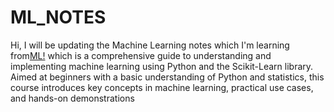 # ML_NOTES

Hi,
I will be updating the Machine Learning notes which I'm learning from[ML!](https://www.youtube.com/watch?v=hDKCxebp88A)
which is a comprehensive guide to understanding and implementing machine learning using Python and the Scikit-Learn library. Aimed at beginners with a basic understanding of Python and statistics, this course introduces key concepts in machine learning, practical use cases, and hands-on demonstrations

